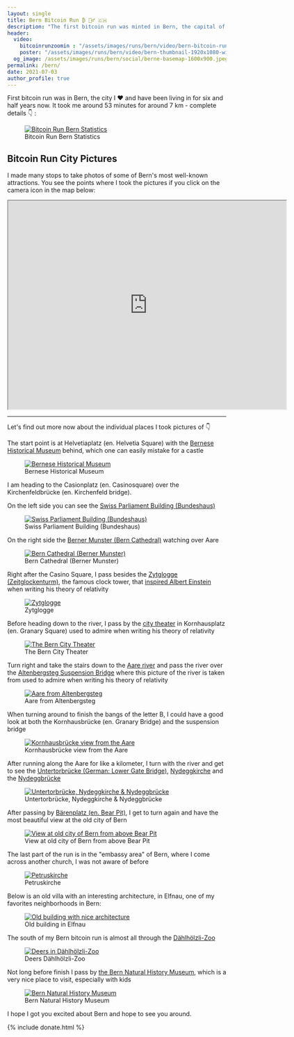 ```yaml
---
layout: single
title: Bern Bitcoin Run ₿ 🏃‍♂️ 🇨🇭
description: "The first bitcoin run was minted in Bern, the capital of Switzerland."
header:
  video:
    bitcoinrunzoomin : "/assets/images/runs/bern/video/bern-bitcoin-run-zoomin-HD-1080p-high.m4v"
    poster: "/assets/images/runs/bern/video/bern-thumbnail-1920x1080-with-overlay-zoomin.jpeg"
  og_image: /assets/images/runs/bern/social/berne-basemap-1600x900.jpeg
permalink: /bern/
date: 2021-07-03
author_profile: true
---
```


First bitcoin run was in Bern, the city I ❤️ and have been living in for six and half years now.
 It took me around 53 minutes for around 7 km - complete details 👇 : 

<figure class="image">
  <a href="https://connect.garmin.com/modern/activity/7061590443" target="_blank">
    <img src="/assets/images/runs/bern/run-statistics-1200x841.png" alt="Bitcoin Run Bern Statistics">
  </a>
  <figcaption>Bitcoin Run Bern Statistics</figcaption>
</figure>

## Bitcoin Run City Pictures 

I made many stops to take photos of some of Bern's most well-known attractions. You see the points where I took the 
pictures if you click on the camera icon in the map below:

<iframe src="https://www.google.com/maps/d/u/0/embed?mid=1b0JAZF7jHWoSOmilkQIcA80h0g3XssXD&ehbc=2E312F" width="640" height="480"></iframe>

<hr>

Let's find out more now about the individual places I took pictures of 👇

The start point is at Helvetiaplatz (en. Helvetia Square) with the [Bernese Historical Museum](https://www.bern.com/en/detail/bern-historical-museum) behind,
 which one can easily mistake for a castle
<figure class="image">
  <a href="/assets/images/runs/bern/city/resized/1-1200x900-start-einstein-museum-with-pin.jpeg">
    <img src="/assets/images/runs/bern/city/resized/1-1200x900-start-einstein-museum-with-pin.jpeg" alt="Bernese Historical Museum">
  </a>
  <figcaption>Bernese Historical Museum</figcaption>
</figure>

I am heading to the Casionplatz (en. Casinosquare) over the Kirchenfeldbrücke (en. Kirchenfeld bridge).

On the left side you can see the [Swiss Parliament Building (Bundeshaus)](https://www.bern.com/en/detail/house-of-parliament)
<figure class="image">
  <a href="/assets/images/runs/bern/city/resized/2-1200x900-kirchenfeldbruecke-bundeshaus-left-side-with-pin.jpeg">
    <img src="/assets/images/runs/bern/city/resized/2-1200x900-kirchenfeldbruecke-bundeshaus-left-side-with-pin.jpeg" alt="Swiss Parliament Building (Bundeshaus)">
  </a>
  <figcaption>Swiss Parliament Building (Bundeshaus)</figcaption>
</figure>

On the right side the [Berner Munster (Bern Cathedral)](https://www.bernermuenster.ch/en/berner-muenster/) watching over Aare 
<figure class="image">
  <a href="/assets/images/runs/bern/city/resized/3-1200x900-kirchenfeldbruecke-berner-munster-right-side-with-pin.jpeg">
    <img src="/assets/images/runs/bern/city/resized/3-1200x900-kirchenfeldbruecke-berner-munster-right-side-with-pin.jpeg" alt="Bern Cathedral (Berner Munster)">
  </a>
  <figcaption>Bern Cathedral (Berner Munster)</figcaption>
</figure>

Right after the Casino Square, I pass besides the [Zytglogge (Zeitglockenturm)](https://en.wikipedia.org/wiki/Zytglogge),
 the famous clock tower, that [inspired Albert Einstein](https://www.bbc.com/travel/article/20160901-the-clock-that-changed-the-meaning-of-time)
when writing his theory of relativity 
<figure class="image">
  <a href="/assets/images/runs/bern/city/resized/4-1200x1600-zytglogge-with-pin.jpeg">
    <img src="/assets/images/runs/bern/city/resized/4-1200x1600-zytglogge-with-pin.jpeg" alt="Zytglogge">
  </a>
  <figcaption>Zytglogge</figcaption>
</figure>

Before heading down to the river, I pass by the [city theater](https://www.bern.com/en/detail/bern-city-theater) 
in Kornhausplatz (en. Granary Square) 
used to admire when writing his theory of relativity 
<figure class="image">
  <a href="/assets/images/runs/bern/city/resized/5-1200x900-berner-stadttheater-with-pin.jpeg">
    <img src="/assets/images/runs/bern/city/resized/5-1200x900-berner-stadttheater-with-pin.jpeg" alt="The Bern City Theater ">
  </a>
  <figcaption>The Bern City Theater</figcaption>
</figure>

Turn right and take the stairs down to the [Aare river](https://www.bern.com/en/detail/the-aare-river) and pass the river
over the [Altenbergsteg Suspension Bridge](https://en.wikipedia.org/wiki/Altenbergsteg) where this picture of the river
is taken from
used to admire when writing his theory of relativity 
<figure class="image">
  <a href="/assets/images/runs/bern/city/resized/6-1200x900-down-to-the-aare-with-pin.jpeg">
    <img src="/assets/images/runs/bern/city/resized/6-1200x900-down-to-the-aare-with-pin.jpeg" alt="Aare from Altenbergsteg">
  </a>
  <figcaption>Aare from Altenbergsteg</figcaption>
</figure>

When turning around to finish the bangs of the letter B, I could have a good look at both the Kornhausbrücke (en.  Granary Bridge)
 and the suspension bridge
<figure class="image">
  <a href="/assets/images/runs/bern/city/resized/7-1200x900-kornhausbruecke-aare-perspective-with-pin.jpeg">
    <img src="/assets/images/runs/bern/city/resized/7-1200x900-kornhausbruecke-aare-perspective-with-pin.jpeg" alt="Kornhausbrücke view from the Aare">
  </a>
  <figcaption>Kornhausbrücke view from the Aare</figcaption>
</figure>

After running along the Aare for like a kilometer, I turn with the river and get to see the
 [Untertorbrücke (German: Lower Gate Bridge)](https://en.wikipedia.org/wiki/Untertorbr%C3%BCcke),
 [Nydeggkirche](https://en.wikipedia.org/wiki/Nydeggkirche)
and the [Nydeggbrücke](https://en.wikipedia.org/wiki/Nydeggbr%C3%BCcke)

<figure class="image">
  <a href="/assets/images/runs/bern/city/resized/8-1200x613-nydeggkirche-and-nydeggbruecke-with-pin.jpeg">
    <img src="/assets/images/runs/bern/city/resized/8-1200x613-nydeggkirche-and-nydeggbruecke-with-pin.jpeg" alt="Untertorbrücke, Nydeggkirche & Nydeggbrücke">
  </a>
  <figcaption>Untertorbrücke, Nydeggkirche & Nydeggbrücke</figcaption>
</figure>

After passing by [Bärenplatz (en. Bear Pit)](https://en.wikipedia.org/wiki/B%C3%A4rengraben),
 I get to turn again and have the most beautiful view at the old city of Bern

<figure class="image">
  <a href="/assets/images/runs/bern/city/resized/9-1200x774-old-stadt-view-with-pin.jpeg">
    <img src="/assets/images/runs/bern/city/resized/9-1200x774-old-stadt-view-with-pin.jpeg" alt="View at old city of Bern from above Bear Pit">
  </a>
  <figcaption>View at old city of Bern from above Bear Pit</figcaption>
</figure>

The last part of the run is in the "embassy area" of Bern, where I come across
another church, I was not aware of before

<figure class="image">
  <a href="/assets/images/runs/bern/city/resized/10-1200x900-church-tower-elfenau-quartier-with-pin.jpeg">
    <img src="/assets/images/runs/bern/city/resized/10-1200x900-church-tower-elfenau-quartier-with-pin.jpeg" alt="Petruskirche">
  </a>
  <figcaption>Petruskirche</figcaption>
</figure>

Below is an old villa with an interesting architecture, in Elfnau, one of my favorites neighborhoods in Bern: 
<figure class="image">
  <a href="/assets/images/runs/bern/city/resized/11-1200x900-old-house-elfenau-quartier-with-pin.jpeg">
    <img src="/assets/images/runs/bern/city/resized/11-1200x900-old-house-elfenau-quartier-with-pin.jpeg" alt="Old building with nice architecture">
  </a>
  <figcaption>Old building in Elfnau</figcaption>
</figure>

The south of my Bern bitcoin run is almost all through the [Dählhölzli-Zoo](https://www.tierpark-bern.ch/index-en.php)

<figure class="image">
  <a href="/assets/images/runs/bern/city/resized/12-1200x900-dahoelzipark-zoo-with-pin.jpeg">
    <img src="/assets/images/runs/bern/city/resized/12-1200x900-dahoelzipark-zoo-with-pin.jpeg" alt="Deers in Dählhölzli-Zoo">
  </a>
  <figcaption>Deers Dählhölzli-Zoo</figcaption>
</figure>

Not long before finish I pass by [the Bern Natural History Museum](https://www.nmbe.ch/en),
 which is a very nice place to visit, especially with kids
 
<figure class="image">
  <a href="/assets/images/runs/bern/city/resized/13-1200x900-natural-history-museum-with-pin.jpeg">
    <img src="/assets/images/runs/bern/city/resized/13-1200x900-natural-history-museum-with-pin.jpeg" alt="Bern Natural History Museum">
  </a>
  <figcaption>Bern Natural History Museum</figcaption>
</figure>
  
I hope I got you excited about Bern and hope to see you around. 
  
{% include donate.html %}  
